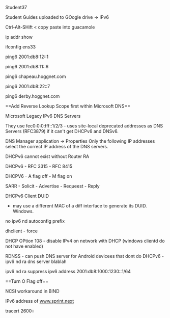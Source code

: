 
Student37

Student Guides uploaded to GOogle drive -> IPv6

Ctrl-Alt-SHift   < copy paste into guacamole

ip addr show

ifconfig ens33

ping6 2001:db8:12::1

ping6 2001:db8:11::6

ping6 chapeau.hoggnet.com

ping6 2001:db8:22::7

ping6 derby.hoggnet.com



==Add Reverse Lookup Scope first within Microsoft DNS==

Microsoft Legacy IPv6 DNS Servers

They use fec0:0:0:fff::1/2/3 - uses site-local deprecated addresses as DNS Servers (RFC3879) if it can't get DHCPv6 and DNSv6.

DNS Manager application -> Properties
Only the following IP addresses
select the correct IP address of the DNS servers.

DHCPv6 cannot exist without Router RA

DHCPv6 
	- RFC 3315
	- RFC 8415

DHCPV6 
	- A flag off
	- M flag on

SARR
	- Solicit
	- Advertise
	- Requeest
	- Reply

DHCPv6 Client DUID
- may use a different MAC of a diff interface to generate its DUID. Windows. 

no ipv6 nd autoconfig prefix

dhclient 
	- force 

DHCP OPtion 108 
	- disable IPv4 on network with DHCP (windows clientd do not have enabled)

RDNSS
	- can push DNS server for Android devicees that dont do DHCPv6
	- ipv6 nd ra dns server blablah



ipv6 nd ra suppress
ipv6 address 2001:db8:1000:1230::1/64


==Turn O Flag off==

NCSI workaround in BIND


IPv6 address of www.sprint.next 

tracert 2600::





